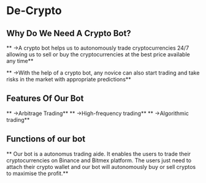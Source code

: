 # De-Crypto

## Why Do We Need A Crypto Bot?
** ->A crypto bot helps us to autonomously trade
cryptocurrencies 24/7 allowing us to sell or buy the
cryptocurrencies at the best price available any time**

** ->With the help of a crypto bot, any novice can also start
trading and take risks in the market with appropriate
predictions**


## Features Of Our Bot
** ->Arbitrage Trading**
** ->High-frequency trading**
** ->Algorithmic trading**

## Functions of our bot

** Our bot is a autonomus trading aide. It
enables the users to trade their
cryptocurrencies on Binance and Bitmex
platform. The users just need to attach their
crypto wallet and our bot will autonomously
buy or sell cryptos to maximise the profit.**

